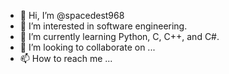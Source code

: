 - 👋 Hi, I’m @spacedest968
- 👀 I’m interested in software engineering.
- 🌱 I’m currently learning Python, C, C++, and C#.
- 💞️ I’m looking to collaborate on ...
- 📫 How to reach me ...

<!---
spacedest968/spacedest968 is a ✨ special ✨ repository because its `README.md` (this file) appears on your GitHub profile.
You can click the Preview link to take a look at your changes.
--->
